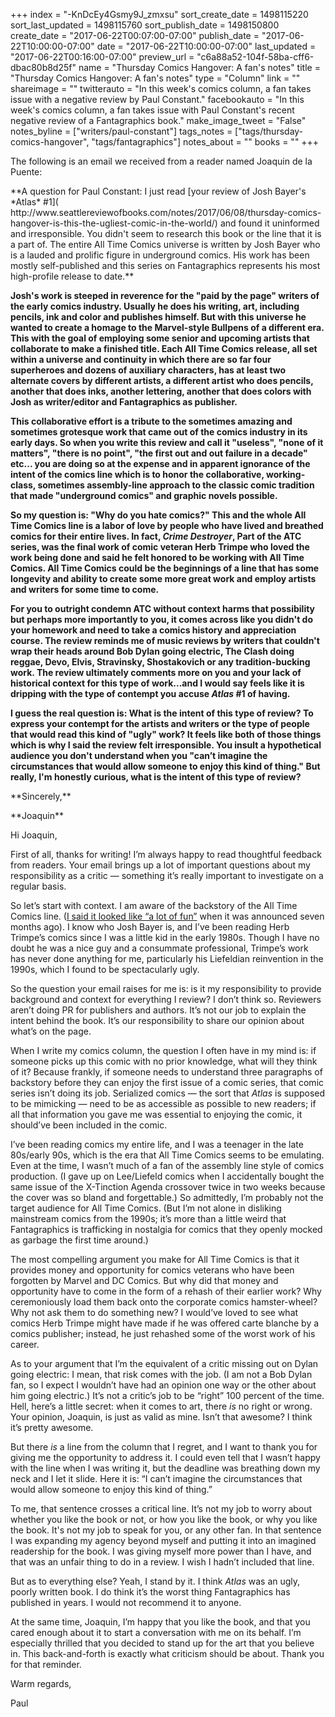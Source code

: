 +++
index = "-KnDcEy4Gsmy9J_zmxsu"
sort_create_date = 1498115220
sort_last_updated = 1498115760
sort_publish_date = 1498150800
create_date = "2017-06-22T00:07:00-07:00"
publish_date = "2017-06-22T10:00:00-07:00"
date = "2017-06-22T10:00:00-07:00"
last_updated = "2017-06-22T00:16:00-07:00"
preview_url = "c6a88a52-104f-58ba-cff6-dbac80b8d25f"
name = "Thursday Comics Hangover: A fan's notes"
title = "Thursday Comics Hangover: A fan's notes"
type = "Column"
link = ""
shareimage = ""
twitterauto = "In this week's comics column, a fan takes issue with a negative review by Paul Constant."
facebookauto = "In this week's comics column, a fan takes issue with Paul Constant's recent negative review of a Fantagraphics book."
make_image_tweet = "False"
notes_byline = ["writers/paul-constant"]
tags_notes = ["tags/thursday-comics-hangover", "tags/fantagraphics"]
notes_about = ""
books = ""
+++
<p class="intro">The following is an email we received from a reader named Joaquin de la Puente:</p>

<p class="noindent">**A question for Paul Constant: I just read [your review of Josh Bayer's *Atlas* #1]( http://www.seattlereviewofbooks.com/notes/2017/06/08/thursday-comics-hangover-is-this-the-ugliest-comic-in-the-world/) and found it uninformed and irresponsible. You didn't seem to research this book or the line that it is a part of. The entire All Time Comics universe is written by Josh Bayer who is a lauded and prolific figure in underground comics. His work has been mostly self-published and this series on Fantagraphics represents his most high-profile release to date.**</p>

**Josh's work is steeped in reverence for the "paid by the page" writers of the early comics industry. Usually he does his writing, art, including pencils, ink and color and publishes himself. But with this universe he wanted to create a homage to the Marvel-style Bullpens of a different era. This with the goal of employing some senior and upcoming artists that collaborate to make a finished title. Each All Time Comics release, all set within a universe and continuity in which there are so far four superheroes and dozens of auxiliary characters, has at least two alternate covers by different artists, a different artist who does pencils, another that does inks, another lettering, another that does colors with Josh as writer/editor and Fantagraphics as publisher.**

**This collaborative effort is a tribute to the sometimes amazing and sometimes grotesque work that came out of the comics industry in its early days. So when you write this review and call it "useless", "none of it matters", "there is no point", "the first out and out failure in a decade" etc... you are doing so at the expense and in apparent ignorance of the intent of the comics line which is to honor the collaborative, working-class, sometimes assembly-line approach to the classic comic tradition that made "underground comics" and graphic novels possible.**

**So my question is: "Why do you hate comics?" This and the whole All Time Comics line is a labor of love by people who have lived and breathed comics for their entire lives. In fact, *Crime Destroyer*, Part of the ATC series, was the final work of comic veteran Herb Trimpe who loved the work being done and said he felt honored to be working with All Time Comics. All Time Comics could be the beginnings of a line that has some longevity and ability to create some more great work and employ artists and writers for some time to come.**

**For you to outright condemn ATC without context harms that possibility but perhaps more importantly to you, it comes across like you didn't do your homework and need to take a comics history and appreciation course. The review reminds me of music reviews by writers that couldn't wrap their heads around Bob Dylan going electric, The Clash doing reggae, Devo, Elvis, Stravinsky, Shostakovich or any tradition-bucking work. The review ultimately comments more on you and your lack of historical context for this type of work...and I would say feels like it is dripping with the type of contempt you accuse *Atlas* #1 of having.**

**I guess the real question is: What is the intent of this type of review? To express your contempt for the artists and writers or the type of people that would read this kind of "ugly" work? It feels like both of those things which is why I said the review felt irresponsible. You insult a hypothetical audience you don't understand when you "can’t imagine the circumstances that would allow someone to enjoy this kind of thing." But really, I'm honestly curious, what is the intent of this type of review?**

<p class="noindent">**Sincerely,**</p>

<p class="noindent">**Joaquin**</p>

<p class="noindent">Hi Joaquin,</p>

<p class="noindent">First of all, thanks for writing! I’m always happy to read thoughtful feedback from readers. Your email brings up a lot of important questions about my responsibility as a critic — something it’s really important to investigate on a regular basis.</p>

So let’s start with context. I am aware of the backstory of the All Time Comics line. ([I said it looked like “a lot of fun”]( http://www.seattlereviewofbooks.com/notes/2016/12/08/fantagraphics-books-to-publish-superhero-comics/) when it was announced seven months ago). I know who Josh Bayer is, and I’ve been reading Herb Trimpe’s comics since I was a little kid in the early 1980s. Though I have no doubt he was a nice guy and a consummate professional, Trimpe’s work has never done anything for me, particularly his Liefeldian reinvention in the 1990s, which I found to be spectacularly ugly.

So the question your email raises for me is: is it my responsibility to provide background and context for everything I review? I don’t think so. Reviewers aren’t doing PR for publishers and authors. It’s not our job to explain the intent behind the book. It’s our responsibility to share our opinion about what’s on the page.

When I write my comics column, the question I often have in my mind is: if someone picks up this comic with no prior knowledge, what will they think of it? Because frankly, if someone needs to understand three paragraphs of backstory before they can enjoy the first issue of a comic series, that comic series isn’t doing its job. Serialized comics — the sort that *Atlas* is supposed to be mimicking — need to be as accessible as possible to new readers; if all that information you gave me was essential to enjoying the comic, it should’ve been included in the comic.

I’ve been reading comics my entire life, and I was a teenager in the late 80s/early 90s, which is the era that All Time Comics seems to be emulating. Even at the time, I wasn’t much of a fan of the assembly line style of comics production. (I gave up on Lee/Liefeld comics when I accidentally bought the same issue of the X-Tinction Agenda crossover twice in two weeks because the cover was so bland and forgettable.) So admittedly, I’m probably not the target audience for All Time Comics. (But I’m not alone in disliking mainstream comics from the 1990s; it’s more than a little weird that Fantagraphics is trafficking in nostalgia for comics that they openly mocked as garbage the first time around.) 

The most compelling argument you make for All Time Comics is that it provides money and opportunity for comics veterans who have been forgotten by Marvel and DC Comics. But why did that money and opportunity have to come in the form of a rehash of their earlier work? Why ceremoniously load them back onto the corporate comics hamster-wheel? Why not ask them to do something new? I would’ve loved to see what comics Herb Trimpe might have made if he was offered carte blanche by a comics publisher; instead, he just rehashed some of the worst work of his career.

As to your argument that I’m the equivalent of a critic missing out on Dylan going electric: I mean, that risk comes with the job. (I am not a Bob Dylan fan, so I expect I wouldn’t have had an opinion one way or the other about him going electric.) It’s not a critic’s job to be “right” 100 percent of the time. Hell, here’s a little secret: when it comes to art, there *is* no right or wrong. Your opinion, Joaquin, is just as valid as mine. Isn’t that awesome? I think it’s pretty awesome.

But there *is* a line from the column that I regret, and I want to thank you for giving me the opportunity to address it. I could even tell that I wasn’t happy with the line when I was writing it, but the deadline was breathing down my neck and I let it slide. Here it is: “I can’t imagine the circumstances that would allow someone to enjoy this kind of thing.”

To me, that sentence crosses a critical line. It’s not my job to worry about whether you like the book or not, or how you like the book, or why you like the book. It's not my job to speak for you, or any other fan. In that sentence I was expanding my agency beyond myself and putting it into an imagined readership for the book. I was giving myself more power than I have, and that was an unfair thing to do in a review. I wish I hadn’t included that line.

But as to everything else? Yeah, I stand by it. I think *Atlas* was an ugly, poorly written book. I do think it’s the worst thing Fantagraphics has published in years. I would not recommend it to anyone. 

At the same time, Joaquin, I’m happy that you like the book, and that you cared enough about it to start a conversation with me on its behalf. I’m especially thrilled that you decided to stand up for the art that you believe in. This back-and-forth is exactly what criticism should be about. Thank you for that reminder.

<p class="noindent">Warm regards,</p>
<p class="noindent">Paul</p>

